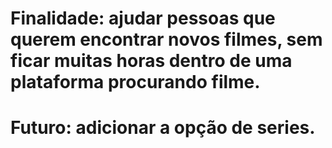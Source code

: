 # Finalidade: ajudar pessoas que querem encontrar novos filmes, sem ficar muitas horas dentro de uma plataforma procurando filme.

# Futuro: adicionar a opção de series.

